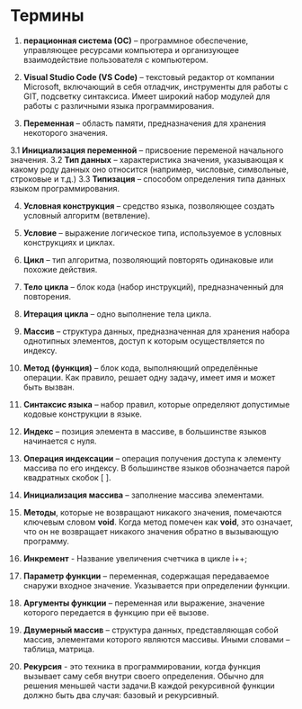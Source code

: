 # Термины
1. **перационная система (ОС)** – программное обеспечение, управляющее ресурсами компьютера и организующее взаимодействие пользователя с компьютером. 

2. **Visual Studio Code (VS Code)** – текстовый редактор от компании Microsoft, 
включающий в себя отладчик, инструменты для работы с GIT, подсветку 
синтаксиса. Имеет широкий набор модулей для работы с различными языка 
программирования. 

3. **Переменная** – область памяти, предназначения для хранения некоторого значения. 

3.1 **Инициализация переменной** – присвоение переменой начального значения. 
3.2 **Тип данных** – характеристика значения, указывающая к какому роду данных оно 
относится (например, числовые, символьные, строковые и т.д.) 
3.3 **Типизация** – способом определения типа данных языком программирования. 

4. **Условная конструкция** – средство языка, позволяющее создать условный алгоритм 
(ветвление). 

5. **Условие** – выражение логическое типа, используемое в условных конструкциях и 
циклах. 

6. **Цикл** – тип алгоритма, позволяющий повторять одинаковые или похожие действия. 

7. **Тело цикла** – блок кода (набор инструкций), предназначенный для повторения. 

8. **Итерация цикла** – одно выполнение тела цикла. 

9. **Массив** – структура данных, предназначенная для хранения набора однотипных 
элементов, доступ к которым осуществляется по индексу. 

10. **Метод (функция)** – блок кода, выполняющий определённые операции. Как 
правило, решает одну задачу, имеет имя и может быть вызван. 

11. **Синтаксис языка** – набор правил, которые определяют допустимые кодовые 
конструкции в языке. 

12. **Индекс** – позиция элемента в массиве, в большинстве языков начинается с нуля.

13. **Операция индексации** – операция получения доступа к элементу массива по его
индексу. В большинстве языков обозначается парой квадратных скобок [ ].

14. **Инициализация массива** – заполнение массива элементами.

15. **Методы**, которые не возвращают никакого значения, помечаются ключевым словом __void__. Когда метод помечен как __void__, это означает, что он не возвращает никакого значения обратно в вызывающую программу.

16. **Инкремент** - Название увеличения счетчика в цикле i++;

17. **Параметр функции** – переменная, содержащая передаваемое снаружи входное
значение. Указывается при определении функции.

18. **Аргументы функции** – переменная или выражение, значение которого передается в
функцию при её вызове.

19. **Двумерный массив** – структура данных, представляющая собой массив, элементами
которого являются массивы. Иными словами – таблица, матрица.

20. **Рекурсия** - это техника в программировании, когда функция вызывает саму себя внутри своего определения. Обычно для решения меньшей части задачи.В каждой рекурсивной функции должно быть два случая: базовый и рекурсивный. 



